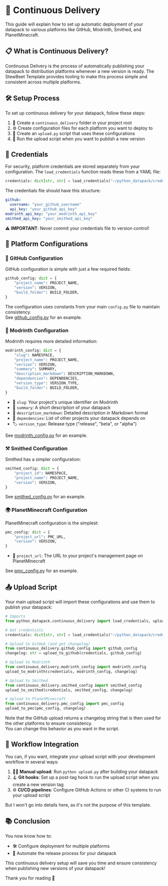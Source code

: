 
# 🚀 Continuous Delivery
This guide will explain how to set up automatic deployment of your datapack to various platforms like GitHub, Modrinth, Smithed, and PlanetMinecraft.

## 📋 What is Continuous Delivery?
Continuous Delivery is the process of automatically publishing your datapack to distribution platforms whenever a new version is ready. The StewBeet Template provides tooling to make this process simple and consistent across multiple platforms.

## 🛠️ Setup Process
To set up continuous delivery for your datapack, follow these steps:

1. 📁 Create a `continuous_delivery` folder in your project root
2. ⚙️ Create configuration files for each platform you want to deploy to
3. 📝 Create an `upload.py` script that uses these configurations
4. 🚀 Run the upload script when you want to publish a new version


## 🔑 Credentials
For security, platform credentials are stored separately from your configuration. The `load_credentials` function reads these from a YAML file:

```python
credentials: dict[str, str] = load_credentials("~/python_datapack/credentials.yml")
```

The credentials file should have this structure:

```yaml
github:
  username: "your_github_username"
  api_key: "your_github_api_key"
modrinth_api_key: "your_modrinth_api_key"
smithed_api_key: "your_smithed_api_key"
```

⚠️ **IMPORTANT**: Never commit your credentials file to version control!


## 🔧 Platform Configurations

### 🐙 GitHub Configuration
GitHub configuration is simple with just a few required fields:

```python
github_config: dict = {
    "project_name": PROJECT_NAME,
    "version": VERSION,
    "build_folder": BUILD_FOLDER,
}
```

The configuration uses constants from your main `config.py` file to maintain consistency.<br>
See [github_config.py](https://github.com/Stoupy51/SimplEnergy/blob/main/continuous_delivery/github_config.py) for an example.

### 🔵 Modrinth Configuration
Modrinth requires more detailed information:

```python
modrinth_config: dict = {
    "slug": NAMESPACE,
    "project_name": PROJECT_NAME,
    "version": VERSION,
    "summary": SUMMARY,
    "description_markdown": DESCRIPTION_MARKDOWN,
    "dependencies": DEPENDENCIES,
    "version_type": VERSION_TYPE,
    "build_folder": BUILD_FOLDER,
}
```

- 📌 `slug`: Your project's unique identifier on Modrinth
- 📄 `summary`: A short description of your datapack
- 📝 `description_markdown`: Detailed description in Markdown format
- 🔗 `dependencies`: List of other projects your datapack depends on
- 🏷️ `version_type`: Release type ("release", "beta", or "alpha")

See [modrinth_config.py](https://github.com/Stoupy51/SimplEnergy/blob/main/continuous_delivery/modrinth_config.py) for an example.

### ⚒️ Smithed Configuration
Smithed has a simpler configuration:

```python
smithed_config: dict = {
    "project_id": NAMESPACE,
    "project_name": PROJECT_NAME,
    "version": VERSION,
}
```

See [smithed_config.py](https://github.com/Stoupy51/SimplEnergy/blob/main/continuous_delivery/smithed_config.py) for an example.

### 🌍 PlanetMinecraft Configuration
PlanetMinecraft configuration is the simplest:

```python
pmc_config: dict = {
    "project_url": PMC_URL,
    "version": VERSION,
}
```

- 🔗 `project_url`: The URL to your project's management page on PlanetMinecraft

See [pmc_config.py](https://github.com/Stoupy51/SimplEnergy/blob/main/continuous_delivery/pmc_config.py) for an example.


## 📤 Upload Script
Your main upload script will import these configurations and use them to publish your datapack:

```python
# Imports
from python_datapack.continuous_delivery import load_credentials, upload_to_github, upload_to_modrinth, upload_to_smithed, upload_to_pmc

# Get credentials
credentials: dict[str, str] = load_credentials("~/python_datapack/credentials.yml")

# Upload to GitHub (and get changelog)
from continuous_delivery.github_config import github_config
changelog: str = upload_to_github(credentials, github_config)

# Upload to Modrinth
from continuous_delivery.modrinth_config import modrinth_config
upload_to_modrinth(credentials, modrinth_config, changelog)

# Upload to Smithed
from continuous_delivery.smithed_config import smithed_config
upload_to_smithed(credentials, smithed_config, changelog)

# Upload to PlanetMinecraft
from continuous_delivery.pmc_config import pmc_config
upload_to_pmc(pmc_config, changelog)
```

Note that the GitHub upload returns a changelog string that is then used for the other platforms to ensure consistency.<br>
You can change this behavior as you want in the script.


## 🔄 Workflow Integration
You can, if you want, integrate your upload script with your development workflow in several ways:

1. 👨‍💻 **Manual upload**: Run `python upload.py` after building your datapack
2. 🪝 **Git hooks**: Set up a post-tag hook to run the upload script when you create a new version tag
3. ⚙️ **CI/CD pipelines**: Configure GitHub Actions or other CI systems to run your upload script

But I won't go into details here, as it's not the purpose of this template.


## 📚 Conclusion
You now know how to:
- 🛠️ Configure deployment for multiple platforms
- 🤖 Automate the release process for your datapack

This continuous delivery setup will save you time and ensure consistency when publishing new versions of your datapack!

Thank you for reading 🙌

